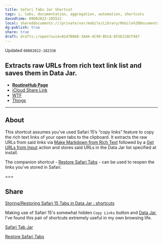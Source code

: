 ```yaml
---
title: Safari Tabs Jar Shortcut
tags: i, tabs, documentation, aggregation, automation, shortcuts
davodtime: 09082022-105522
local: shareddocuments:///private/var/mobile/Library/Mobile%20Documents/iCloud~md~obsidian/Documents/OBSHIDDIAN/drafts/0247B86D-3A94-4C99-B5CA-855E218CF947.md
dg-publish: true
share: true
draft: drafts://open?uuid=0247B86D-3A94-4C99-B5CA-855E218CF947
---
```

Updated `08082022-182336`

## Extracts raw URLs from rich text link list and saves them in Data Jar.

- [**RoutineHub Page**](https://routinehub.co/shortcut/10868)
- [iCloud Share Link](https://www.icloud.com/shortcuts/5bd639a8c8894d32ba7f2a1d8fcc971b)
- [WTF](https://davidblue.wtf/drafts/0247B86D-3A94-4C99-B5CA-855E218CF947.html)
- [Things](things:///show?id=2feX3QEVhLJFwdxyg1kutJ)

---

## About

This shortcut assumes you’ve used Safari 15’s “copy links” feature to copy the rich text links of your open tabs to the clipboard. It extracts the raw URLs from said links via [Make Markdown from Rich Text](https://www.matthewcassinelli.com/actions/make-markdown-from-rich-text/) followed by a [Get URLs from Input](https://www.matthewcassinelli.com/actions/get-urls-from-input/) action and stores said URLs in the Data Jar list specified at install.

The companion shortcut - [Restore Safari Tabs](https://routinehub.co/shortcut/10869) - can be used to reopen the links you've stored in Safari.

===

## Share
[ Storing/Restoring Safari 15 Tabs in Data Jar : shortcuts](https://www.reddit.com/r/shortcuts/comments/s4le1m/storingrestoring_safari_15_tabs_in_data_jar/)

Making use of Safari 15's somewhat hidden `Copy Links` button and [Data Jar](https://datajar.app), I've found this pair of shortcuts extremely useful in my own browsing life.

[Safari Tab Jar](https://routinehub.co/shortcut/10868) 

[Restore Safari Tabs](https://routinehub.co/shortcut/10869)